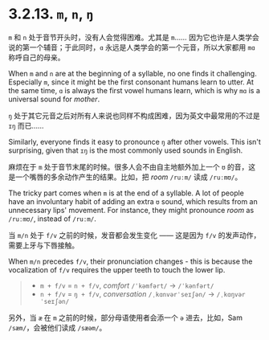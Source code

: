 # 3.2.13. `m`, `n`, `ŋ`

`m` 和 `n` 处于音节开头时，没有人会觉得困难。尤其是 `m`…… 因为它也许是人类学会说的第一个辅音；于此同时，`ɑ` 永远是人类学会的第一个元音，所以大家都用 `mɑ` 称呼自己的母亲。

When `m` and `n` are at the beginning of a syllable, no one finds it challenging. Especially `m`, since it might be the first consonant humans learn to utter. At the same time, `ɑ` is always the first vowel humans learn, which is why `mɑ` is a universal sound for *mother*.

`ŋ` 处于其它元音之后对所有人来说也同样不构成困难，因为英文中最常用的不过是 `ɪŋ`  而已……

Similarly, everyone finds it easy to pronounce `ŋ` after other vowels. This isn't surprising, given that `ɪŋ` is the most commonly used sounds in English.

麻烦在于 `m` 处于音节末尾的时候。很多人会不由自主地额外加上一个 `ʊ` 的音，这是一个嘴唇的多余动作产生的结果。比如，把 *room* `/ruːm/` 读成 `/ruːmʊ/`。

The tricky part comes when `m` is at the end of a syllable. A lot of people have an involuntary habit of adding an extra `ʊ` sound, which results from an unnecessary lips' movement. For instance, they might pronounce *room* as `/ruːmʊ/`, instead of `/ruːm/`.

当 `m/n` 处于 `f/v` 之前的时候，发音都会发生变化 —— 这是因为 `f/v` 的发声动作，需要上牙与下唇接触。

When `m/n` precedes `f/v`, their pronunciation changes - this is because the vocalization of `f/v` requires the upper teeth to touch the lower lip.

> * `m + f/v` = `n + f/v`, *comfort* `/ˈkəmfərt/` → `/ˈkənfərt/`
> * `n + f/v` = `ŋ + f/v`, *conversation* `/ˌkɑnvərˈseɪʃən/` → `/ˌkɑŋvərˈseɪʃən/`

另外，当 `æ` 在 `m` 之前的时候，部分母语使用者会添一个 `ə` 进去，比如，Sam `/sæm/`，会被他们读成 `/sæəm/`。